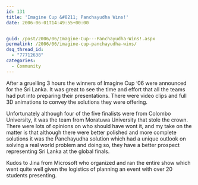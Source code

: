 ```yaml
---
id: 131
title: 'Imagine Cup &#8211; Panchayudha Wins!'
date: 2006-06-01T14:49:55+00:00


guid: /post/2006/06/Imagine-Cup---Panchayudha-Wins!.aspx
permalink: /2006/06/imagine-cup-panchayudha-wins/
dsq_thread_id:
  - "77712638"
categories:
  - Community
---
```

<p>After a gruelling 3 hours the winners of Imagine Cup &lsquo;06 were announced for the Sri Lanka. It was great to see the time and effort that all the teams had put into preparing their presentations. There were video clips&nbsp;and full 3D animations to convey the solutions they were offering.</p>
<p>Unfortunately although four of the five finalists were from Colombo University, it was the team from Moratuwa University that stole the crown. There were lots of opinions on who should have wont it,&nbsp;and my take on the matter is that although there were&nbsp;better polished and more complete solutions it was the Panchayudha solution which had a unique outlook on solving a real world problem and&nbsp;doing so, they have a better prospect representing Sri Lanka at the global finals.</p>
<p>Kudos to Jina from Microsoft who organized and ran the entire show which went quite well given the logistics of planning an event with over 20 students presenting.</p>
